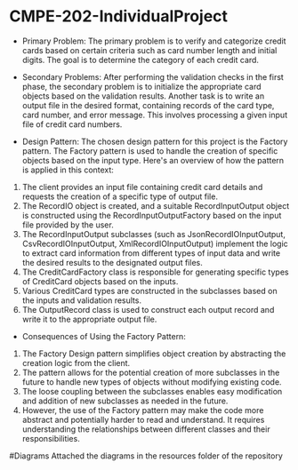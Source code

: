 # CMPE-202-IndividualProject


- Primary Problem:
The primary problem is to verify and categorize credit cards based on certain criteria such as card number length and initial digits. The goal is to determine the category of each credit card.

- Secondary Problems:
After performing the validation checks in the first phase, the secondary problem is to initialize the appropriate card objects based on the validation results. Another task is to write an output file in the desired format, containing records of the card type, card number, and error message. This involves processing a given input file of credit card numbers.

- Design Pattern:
The chosen design pattern for this project is the Factory pattern. The Factory pattern is used to handle the creation of specific objects based on the input type. Here's an overview of how the pattern is applied in this context:
1) The client provides an input file containing credit card details and requests the creation of a specific type of output file.
2) The RecordIO object is created, and a suitable RecordInputOutput object is constructed using the RecordInputOutputFactory based on the input file provided by the user.
3) The RecordInputOutput subclasses (such as JsonRecordIOInputOutput, CsvRecordIOInputOutput, XmlRecordIOInputOutput) implement the logic to extract card information from different types of input data and write the desired results to the designated output files.
4) The CreditCardFactory class is responsible for generating specific types of CreditCard objects based on the inputs.
5) Various CreditCard types are constructed in the subclasses based on the inputs and validation results.
6) The OutputRecord class is used to construct each output record and write it to the appropriate output file.


- Consequences of Using the Factory Pattern:
1) The Factory Design pattern simplifies object creation by abstracting the creation logic from the client.
2) The pattern allows for the potential creation of more subclasses in the future to handle new types of objects without modifying existing code.
3) The loose coupling between the subclasses enables easy modification and addition of new subclasses as needed in the future.
4) However, the use of the Factory pattern may make the code more abstract and potentially harder to read and understand. It requires understanding the relationships between different classes and their responsibilities.

#Diagrams
Attached the diagrams in the resources folder of the repository
